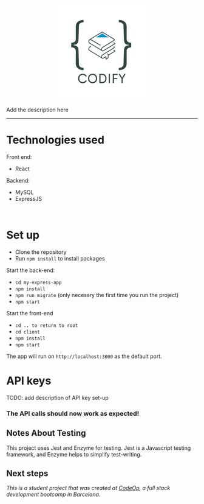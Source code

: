 <p align="center">
<img src="./client/src/components/Codify.png" width="250"/>
</p>

Add the description here
***

# Technologies used

Front end:

- React

Backend:

- MySQL
- ExpressJS

&nbsp;

# Set up

- Clone the repository
- Run ```npm install``` to install packages

Start the back-end:

- ```cd my-express-app```
- ```npm install```
- ```npm run migrate``` (only necessry the first time you run the project)
- ```npm start```

Start the front-end

- ```cd .. to return to root```
- ```cd client```
- ```npm install```
- ```npm start```

The app will run on ```http://localhost:3000``` as the default port.

# API keys

TODO: add description of API key set-up

### **The API calls should now work as expected!**

## Notes About Testing

This project uses Jest and Enzyme for testing. Jest is a Javascript testing framework, and Enzyme helps to simplify test-writing.

## Next steps

_This is a student project that was created at [CodeOp](http://codeop.tech), a full stack development bootcamp in Barcelona._
